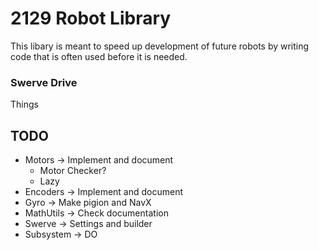 # 2129 Robot Library
This libary is meant to speed up development of future robots by writing code that is often used before it is needed.

### Swerve Drive
Things

## TODO
- Motors -> Implement and document
    - Motor Checker?
    - Lazy
- Encoders -> Implement and document
- Gyro -> Make pigion and NavX
- MathUtils -> Check documentation
- Swerve -> Settings and builder
- Subsystem -> DO
